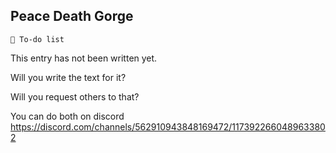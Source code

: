 ## Peace Death Gorge

`📃 To-do list`

This entry has not been written yet.

Will you write the text for it?

Will you request others to that?

You can do both
on discord https://discord.com/channels/562910943848169472/1173922660489633802

<!---
keywords:  
aliases: 
-->